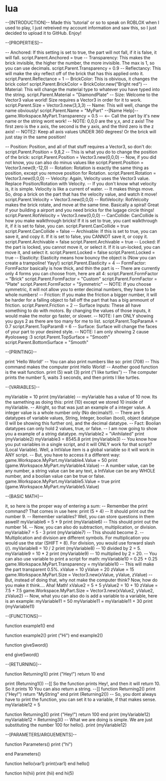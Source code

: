 # lua

--[INTRODUCTION]--
Made this 'tutorial' or so to speak on ROBLOX when I used to play, I just retreived my account information and saw this, so I just decided to upload it to GitHub. Enjoy!

--[PROPERTIES]--

-- Anchored: If this setting is set to true, the part will not fall, if it is false, it will fall.
script.Parent.Anchored = true
-- Transparency: This makes the brick invisible, the higher the number, the more invisible. The max is 1, so you can use decimals.
script.Parent.Transparency = 0.9
-- Reflectancy: This will make the sky reflect off of the brick that has this applied onto it.
script.Parent.Reflectance = 1
-- BrickColor: This is obivious, it changes the brick color!
script.Parent.BrickColor = BrickColor.new("Bright red")
-- Material: This will change the material type to whatever you have typed into the string.
script.Parent.Material = "DiamondPlate"
-- Size: Welcome to the Vector3 value world! Size requires a Vector3 in order for it to work.
script.Parent.Size = Vector3.new(3,3,3)
-- Name: This will well, change the name obviously!
script.Parent.Name = "MyPart" 
--[Name Help]--
game.Workspace.MyPart.Transparency = 0.5 -- <-- Call the part by it's new name or the string wont work!
-- NOTE: 0,0,0 are the y,x, and z axis! The first zero is the x axis, the second is the y axis, and the third zero is the z axis!
-- NOTE2: Keep all axis values UNDER 360 degrees! Or the brick will just stay in the same position!

-- Position: Position, and all of that stuff requires a Vector3, so don't do: script.Parent.Position = 9,8,2
-- This is what you do to change the position of the brick:
script.Parent.Position = Vector3.new(0,0,0) -- Now, if you did not know, you can also do minus values like script.Parent.Position = Vector3.new(9,-12,0)
-- Rotation: Rotation is exactly the same thing as position, except you remove position for Rotation.
script.Parent.Rotation = Vector3.new(0,0,0)
-- Velocity: Again, Velocity uses the Vector3 value. Replace Position/Rotation with Velocity.
-- If you don't know what velocity is, it is simple. Velocity is like a current of water.
-- It makes things move. So, drop a brick on the part that has the velocity value, and watch it move!
script.Parent.Velocity = Vector3.new(0,0,0)
-- RotVelocity: RotVelcoity makes the brick rotate, and move at the same time. Basically a spiral! Great if your building a airport and you need bricks for the lugage circle things!
script.Parent.RotVelocity = Vector3.new(0,0,0)
-- CanCollide: CanCollide is how you make walkthrough bricks! If it is set to true, you cant walkthrough it, if it is set to false, you can.
script.Parent.CanCollide = true
script.Parent.CanCollide = false
-- Archivable: If this is set to true, you can save it, and copy it. If it is set to false, you CANNOT save it, or copy it.
script.Parent.Archivable = false
script.Parent.Archivable = true
-- Locked: If the part is locked, you cannot move it, or select it. If it is un-locked, you can move it, and select it.
script.Parent.Locked = false
script.Parent.Locked = true
-- Elasticity: Elasticity means how bouncy the object is (Now you can create a trampoline! Yayy!)
script.Parent.Elasticity = 4
-- FormFactor: FormFactor basically is how thick, and thin the part is
-- There are currently only 4 forms you can choose from, here are all 4:
script.Parent.FormFactor = "Brick"
script.Parent.FormFactor = "Custom"
script.Parent.FormFactor = "Plate"
script.Parent.FormFactor = "Symmetric"
-- NOTE: If you choose symmetric, it will not allow you to enter decimal numbers, they have to be whole numbers!
-- Friction: If you make the friction a bigger number, it will be harder for a falling object to fall off the part that has a big ammount of friction.
script.Parent.Friction = 2
-- Surface Inputs: These all have something to do with motors. By changing the values of those inputs, it would make the motor go faster, or slower.
-- NOTE: I am ONLY showing you guys 2 as there are too many for me to list.
script.Parent.TopParamA = 0.7
script.Parent.TopParamB = 6
-- Surface: Surface will change the faces of your part to your desired style.
-- NOTE: I am only showing 2 cause #yolosweg :3
script.Parent.TopSurface = "Smooth"
script.Parent.BottomSurface = "Smooth"

--[PRINTING]--

print 'Hello World!'
-- You can also print numbers like so:
print (708)
-- This command makes the computer print Hello World!
-- Another good function is the wait function.
print (5)
wait (3)
print ("I like turtles")
-- The computer prints the number 5, waits 3 seconds, and then prints I like turtles.

--[VARIABLES]--

myVariable = 10
print (myVariable)
-- myVariable has a value of 10 now. Its the samething as doing this: print (10) except we stored 10 inside of myVariable.
-- Alright, so that was just an example of a integer value. A integer value is a whole number only (No decimals!!).
-- There are 5 datatypes of variable values, String, Integer, boolian (bool), object datatype (I will be showing this further on), and the decimal datatype.
-- Fact: Boolian datatypes can only hold 2 values, true, or false.
-- I am now going to show you a example of a string datatype.
myVariable2 = "iAnhilated"
print (myVariable2)
myVariable3 = 8545.8
print (myVariable3)
-- You know how you put variables in a single script, and it will ONLY work for that script? (Local Variable). Well, a IntValue item is a global variable so it will work in ANY script.
-- But, you have to access it a different way:
game.Workspace.MyPart.myVariable4.Value = 50
print (game.Workspace.MyPart.myVariable4.Value)
-- A number value, can be any number, a string value can be any text, a IntValue can be any WHOLE number, and a boolian value can be true or false.
game.Workspace.MyPart.myVariable5.Value = true
print (game.Workspace.MyPart.myVariable5.Value)

--[BASIC MATH]--

 it, so here is the proper way of entering a sum:
-- Remember the print command? That comes in use here:
print (5 + 4)
-- It should print out the number 9.
-- Remember variables? Well, you can store questions in them aswell!
myVariable6 = 5 + 9
print (myVariable6)
-- This should print out the number 14.
-- Now, you can also do subtraction, multiplication, or division.
myVariable7 = 5 - 3
print (myVariable7)
-- This should become 2.
-- Multiplication and division are different symbols. For multiplication you would use the star (SHIFT + 8). For division, you would use forward slash (/).
myVariable8 = 10 / 2
print (myVariable8)
-- 10 divided by 2 = 5.
myVariable9 = 10 * 2
print (myVariable9)
-- 10 multiplied by 2 = 20.
-- You can also use variable to print a script for math:
myVariable10 = 0.25 + 0.25
game.Workspace.MyPart.Transparency = myVariable10
-- This will make the part transparent 0.5%.
xValue = 10
yValue = 20
zValue = 15
game.Workspace.MyPart.Size = Vector3.new(xValue, yValue, zValue)
-- But, instead of doing that, why not make the computer think? Now, how do you make it think.... Aha! Math!
xValue2 = 5 + 5
yValue2 = 10 + 10
zValue = 7.5 + 7.5
game.Workspace.MyPart.Size = Vector3.new(xValue2, yValue2, zValue2)
-- Now, what you can also do is add a variable to a variable, here is an example:
myVariable11 = 50
myVariable11 = myVariable11 + 30
print (myVariable11)

--[FUNCTIONS]--

function example1()
	end
	
function example2()
	print ("Hi")
end
example2()

function giveSword()

end
giveSword()

--[RETURNING]--

function Returning1()
	print ("Hey!")
	return 10
end

print (Returning1())
--[[ So the function prints Hey!, and then it will return 10. So it prints 10
	You can also return a string.
--]]
function Returning2()
	print ("Hey!")
	return "MyString"
end
print (Returning2())
-- So, you dont always have to print the function, you can set it to a variable, if that makes sense.
myVariable12 = 5

function Returning3()
	print ("Hey!")
	return 100
end
print (myVariable12)
myVariable12 = Returning3()
-- What we are doing is simple. We are just substituting the number 100 for hello().
print (myVariable12)

--[PARAMETERS/ARGUEMENTS]--

function Parameters()
print ("hi")	
	
end
Parameters()

function hello(var1)
	print(var1)
end
hello()

function hi(hii)
	print (hii)
end
hi(5)
